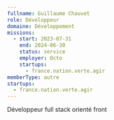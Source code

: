 ```yaml
---
fullname: Guillaume Chauvet
role: Développeur
domaine: Développement
missions:
  - start: 2023-07-31
    end: 2024-06-30
    status: service
    employer: Octo
    startups:
      - france.nation.verte.agir
memberType: autre
startups:
  - france.nation.verte.agir
---
```

Développeur full stack orienté front